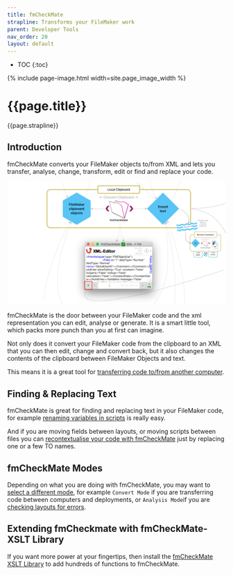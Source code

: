 ```yaml
---
title: fmCheckMate
strapline: Transforms your FileMaker work
parent: Developer Tools
nav_order: 20
layout: default
---
```

- TOC
{:toc}

{% include page-image.html width=site.page_image_width %}

# {{page.title}}

{{page.strapline}}



## Introduction

fmCheckMate converts your FileMaker objects to/from XML and lets you transfer, analyse, change, transform, edit or find and replace your code.

![fmCheckMate Overview](/assets/images/fmcheckmate-overview.png)

fmCheckMate is the door between your FileMaker code and the xml representation you can edit, analyse or generate. It is a smart little tool, which packs more punch than you at first can imagine.

Not only does it convert your FileMaker code from the clipboard to an XML that you can then edit, change and convert back, but it also changes the contents of the clipboard between FileMaker Objects and text.

This means it is a great tool for [transferring code to/from another computer](transfer-code-across-the-ether-with-fmcheckmate.html).





## Finding & Replacing Text

fmCheckMate is great for finding and replacing text in your FileMaker code, for example [renaming variables in scripts](rename-variables-with-fmcheckmate.html) is really easy.

And if you are moving fields between layouts, or moving scripts between files you can [recontextualise your code with fmCheckMate](recontextualise-code-with-fmcheckmate.html) just by replacing one or a few TO names.

## fmCheckMate Modes

Depending on what you are doing with fmCheckMate, you may want to [select a different mode](fmcheckmate-modes.html), for example `Convert Mode` if you are transferring code between computers and deployments, or `Analysis Mode`if you are [checking layouts for errors](layout-analysis-with-fmcheckmate).

## Extending fmCheckmate with fmCheckMate-XSLT Library

If you want more power at your fingertips, then install the [fmCheckMate XSLT Library](fmcheckmate-xslt.html) to add hundreds of functions to fmCheckMate.